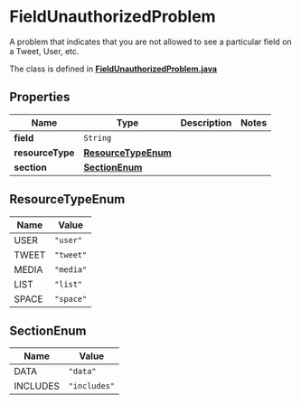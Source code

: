 

# FieldUnauthorizedProblem

A problem that indicates that you are not allowed to see a particular field on a Tweet, User, etc.

The class is defined in **[FieldUnauthorizedProblem.java](../../src/main/java/example/micronaut/model/FieldUnauthorizedProblem.java)**

## Properties

Name | Type | Description | Notes
------------ | ------------- | ------------- | -------------
**field** | `String` |  | 
**resourceType** | [**ResourceTypeEnum**](#ResourceTypeEnum) |  | 
**section** | [**SectionEnum**](#SectionEnum) |  | 


## ResourceTypeEnum

Name | Value
---- | -----
USER | `"user"`
TWEET | `"tweet"`
MEDIA | `"media"`
LIST | `"list"`
SPACE | `"space"`

## SectionEnum

Name | Value
---- | -----
DATA | `"data"`
INCLUDES | `"includes"`


